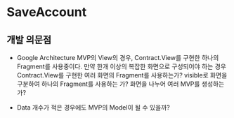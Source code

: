 # SaveAccount



## 개발 의문점

- Google Architecture MVP의 View의 경우, Contract.View를 구현한 하나의 Fragment를 사용중이다. 만약 한개 이상의 복잡한 화면으로 구성되어야 하는 경우 Contract.View를 구현한 여러 화면의 Fragment를 사용하는가? visible로 화면을 구분하여 하나의 Fragment를 사용하는 가? 화면을 나누어 여러 MVP를 생성하는가?

- Data 개수가 적은 경우에도 MVP의 Model이 될 수 있을까?

